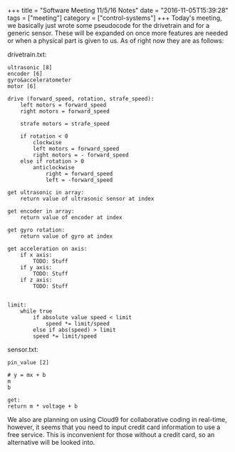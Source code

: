 +++
title = "Software Meeting 11/5/16 Notes"
date = "2016-11-05T15:39:28"
tags = ["meeting"]
category = ["control-systems"]
+++
Today's meeting, we basically just wrote some pseudocode for the drivetrain and for a generic sensor. These will be expanded on once more features are needed or when a physical part is given to us. As of right now they are as follows:

drivetrain.txt:
```
ultrasonic [8]
encoder [6]
gyro&acceleratometer
motor [6]

drive (forward_speed, rotation, strafe_speed):
    left motors = forward_speed
    right motors = forward_speed
    
    strafe motors = strafe_speed
    
    if rotation < 0
        clockwise 
        left motors = forward_speed
        right motors = - forward_speed
    else if rotation > 0
        anticlockwise
            right = forward_speed
            left = -forward_speed
            
get ultrasonic in array:
    return value of ultrasonic sensor at index

get encoder in array:
    return value of encoder at index

get gyro rotation:
    return value of gyro at index

get acceleration on axis:
    if x axis:
        TODO: Stuff
    if y axis:
        TODO: Stuff
    if z axis:
        TODO: Stuff
        
        
limit:
    while true
        if absolute value speed < limit
            speed *= limit/speed
        else if abs(speed) > limit
	    speed *= limit/speed
```

sensor.txt:
```
pin_value [2]

# y = mx + b
m
b

get:
return m * voltage + b
```

We also are planning on using Cloud9 for collaborative coding in real-time, however, it seems that you need to input credit card information to use a free service. This is inconvenient for those without a credit card, so an alternative will be looked into.
